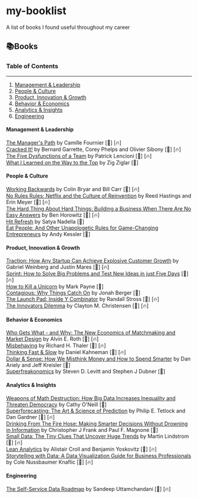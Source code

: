 # my-booklist
A list of books I found useful throughout my career

## 📚Books

### Table of Contents

---

1. [Management & Leadership](#management--leadership)
1. [People & Culture](#people--culture)
2. [Product, Innovation & Growth](#product-innovation--growth)
3. [Behavior & Economics](#behavioral--economics)
4. [Analytics & Insights](#analytics--insights)
5. [Engineering](#engineering)


#### Management & Leadership

[The Manager's Path](https://www.amazon.com/gp/product/1491973897/ref=as_li_tl?ie=UTF8&camp=1789&creative=9325&creativeASIN=1491973897&linkCode=as2&tag=ss102520-20&linkId=2ea1cf23d3bf64f72aa01eec941ba59b) by Camille Fournier [📘] [🔥] \
[Cracked It!](https://www.amazon.com/Cracked-problems-solutions-strategy-consultants/dp/3319893742) by Bernard Garrette, Corey Phelps and Olivier Sibony [📘] [🔥]\
[The Five Dysfunctions of a Team](https://www.amazon.com/Five-Dysfunctions-Team-Leadership-Fable/dp/0787960756) by Patrick Lencioni [📘] [🔥]\
[What I Learned on the Way to the Top](https://www.amazon.com/What-Learned-Way-Top-Ziglar/dp/1562925423) by Zig Ziglar [📘]

#### People & Culture

[Working Backwards](https://www.amazon.com/Working-Backwards-Insights-Stories-Secrets/dp/1250267595) by Colin Bryar and Bill Carr [📘]  [🔥]\
[No Rules Rules: Netflix and the Culture of Reinvention](https://www.amazon.com/No-Rules-Netflix-Culture-Reinvention/dp/0593152387) by Reed Hastings and Erin Meyer  [📘] [🔥]\
[The Hard Thing About Hard Things: Building a Business When There Are No Easy Answers](https://www.amazon.com/Hard-Thing-About-Things-Building/dp/0062273205) by Ben Horowitz [📘] [🔥]\
[Hit Refresh](https://www.amazon.com/Hit-Refresh-Rediscover-Microsofts-Everyone/dp/0062652508) by Satya Nadella [📘]\
[Eat People: And Other Unapologetic Rules for Game-Changing Entrepreneurs](https://www.amazon.com/Eat-People-Unapologetic-Game-Changing-Entrepreneurs-ebook/dp/B0049U4KC6) by Andy Kessler [📘]

#### Product, Innovation & Growth

[Traction: How Any Startup Can Achieve Explosive Customer Growth](https://www.amazon.com/Traction-Startup-Achieve-Explosive-Customer/dp/0241242533) by Gabriel Weinberg and Justin Mares  [📘] [🔥]\
[Sprint: How to Solve Big Problems and Test New Ideas in just Five Days](https://www.amazon.com/Sprint-Solve-Problems-Test-Ideas/dp/150112174X) [📘] [🔥]\
[How to Kill a Unicorn](https://www.amazon.com/How-Kill-Unicorn-Hottest-Innovation/dp/0804138737) by Mark Payne [📘]\
[Contagious: Why Things Catch On](https://www.amazon.com/Contagious-Things-Catch-Jonah-Berger/dp/1451686587) by Jonah Berger [📘]\
[The Launch Pad: Inside Y Combinator](https://www.amazon.com/Launch-Pad-Inside-Combinator/dp/1591846587) by Randall Stross [📘] [🔥]\
[The Innovators Dilemma](https://www.amazon.com/Innovators-Dilemma-Technologies-Management-Innovation/dp/1633691780) by Clayton M. Christensen [📘] [🔥]

#### Behavior & Economics
[Who Gets What - and Why: The New Economics of Matchmaking and Market Design](https://www.amazon.com/Who-Gets-What-Why-Matchmaking/dp/0544705289) by Alvin E. Roth [📘] [🔥]\
[Misbehaving](https://www.amazon.com/Misbehaving-Behavioral-Economics-Richard-Thaler/dp/039335279X) by Richard H. Thaler [📘] [🔥]\
[Thinking Fast & Slow](https://www.amazon.com/Thinking-Fast-Slow-Daniel-Kahneman-ebook/dp/B004R1Q2EG) by Daniel Kahneman [📘] [🔥]\
[Dollar & Sense: How We Misthink Money and How to Spend Smarter](https://www.amazon.com/Dollars-Sense-Misthink-Money-Smarter/dp/0062651218) by Dan Ariely and Jeff Kreisler [📘]\
[Superfreakonomics](https://www.amazon.com/Super-Freakonomics-Patriotic-Prostitutes-Insurance/dp/0060889578) by Steven D. Levitt and Stephen J Dubner [📘]

#### Analytics & Insights
[Weapons of Math Destruction: How Big Data Increases Inequality and Threaten Democracy](https://www.amazon.com/Weapons-Math-Destruction-Increases-Inequality/dp/0553418831) by Cathy O'Neill  [📘]\
[Superforecasting: The Art & Science of Prediction](https://www.amazon.com/Superforecasting-Science-Prediction-Philip-Tetlock/dp/0804136696) by Philip E. Tetlock and Dan Gardner [📘] [🔥]\
[Drinking From The Fire Hose: Making Smarter Decisions Without Drowning in Information](https://www.amazon.com/Drinking-Fire-Hose-Decisions-Information/dp/1591844266) by Christopher J Frank and Paul F. Magnone [📘]\
[Small Data: The Tiny Clues That Uncover Huge Trends](https://www.amazon.com/Small-Data-Clues-Uncover-Trends/dp/1250118018) by Martin Lindstrom [📘] [🔥]\
[Lean Analytics](https://www.amazon.com/Lean-Analytics-Better-Startup-Faster/dp/1449335675) by Alistair Croll and Benjamin Yoskovitz [📘] [🔥]\
[Storytelling with Data: A Data Visualization Guide for Business Professionals](https://www.amazon.com/Storytelling-Data-Visualization-Business-Professionals/dp/1119002257/) by Cole Nussbaumer Knaflic [📘] [🔥]

#### Engineering
[The Self-Service Data Roadmap](https://www.amazon.com/Self-Service-Data-Roadmap-Democratize-Insight/dp/1492075256) by Sandeep Uttamchandani [📘] [🔥]
